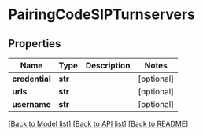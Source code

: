 # PairingCodeSIPTurnservers

## Properties
Name | Type | Description | Notes
------------ | ------------- | ------------- | -------------
**credential** | **str** |  | [optional] 
**urls** | **str** |  | [optional] 
**username** | **str** |  | [optional] 

[[Back to Model list]](../README.md#documentation-for-models) [[Back to API list]](../README.md#documentation-for-api-endpoints) [[Back to README]](../README.md)


